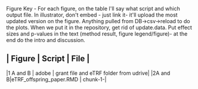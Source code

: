 Figure Key - For each figure, on the table I'll say what script and which output file. 
In illustrator, don't embed - just link it- it'll upload the most updated version on the 
figure. Anything pulled from DB->csv->reload to do the plots. When we put it in the repository, get rid of update.data. Put effect sizes and p-values in the text (method result, figure legend/figure)- at the end do the intro and discussion.  


| Figure | Script | File |
----------------------------
|1 A and B | adobe | grant file and eTRF folder from udrive|
|2A and B|eTRF_offspring_paper.RMD | chunk-1-|


